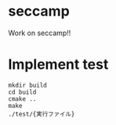 # seccamp
Work on seccamp!!

# Implement test
```
mkdir build
cd build
cmake ..
make
./test/{実行ファイル}
```